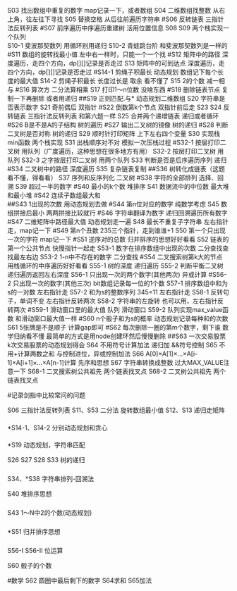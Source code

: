 S03 找出数组中重复的数字  map记录一下，或者数组
S04 二维数组找整数   从右上角，往左往下寻找
S05 替换空格   从后往前遍历字符串
#S06 反转链表    三指针法反转列表
#S07 前序遍历中序遍历重建树  活用位置信息
S08
S09  两个栈实现一个队列  
S10-1 斐波那契数列  用循环别用递归
S10-2 青蛙跳台阶  和斐波那契数列是一样的
#S11 数组的旋转找最小值   左中右一样时，只能一个一个找
#S12  矩阵中的路径  深度遍历，走四个方向，dp[][]记录是否走过
S13  矩阵中的可到达点   深度遍历，走四个方向，dp[][]记录是否走过
#S14-1  剪绳子积最长   动态规划 数组记下每个长度的最大值
S14-2  剪绳子积最长   长度过长是 取余  看不懂了
S15  2的个数  减一相与
#S16  算次方  二分法算相乘
S17  打印1～n位数 没啥东西
#S18  删除链表节点  复制一下再删除  或者用递归
##S19  正则匹配.与*   动态规划二维数组
S20  字符串是否表示数字
S21  奇前偶后 双指针
#S22  倒数第k个节点   双指针前后走
S23
S24  反转链表  三指针法反转列表 和第六题一样
S25  合并两个递增链表  递归或者循环
#S26  B是不是A的子结构  树的遍历
#S27 输出二叉树的镜像   树的递归
#S28  判断二叉树是否对称   树的递归
S29  顺时针打印矩阵   上下左右四个变量
S30  实现栈min函数   两个栈实现
S31  出栈顺序对不对   模拟一次压栈过程
#S32-1  按层打印二叉树   用队列（广度遍历，这种思想在很多地方有用）
S32-2  按层打印二叉树   用队列
S32-3  之字按层打印二叉树   用两个队列
S33  判断是否是后序遍历序列   递归
#S34  二叉树中的路径  深度遍历
S35  复杂链表复制
##S36  树转化成链表（这题看不懂，得看看）
S37  序列和反序列化 二叉树
#S38  字符的全部排列  选择、回溯
S39  超过一半的数字
#S40  最小的k个数 堆排序
S41  数据流中的中位数  最大堆和最小堆
#S42  连续子数组最大和  
##S43 1出现的次数    用动态规划去做
#S44 第n位对应的数字   纯数学考虑
S45  数组拼接后最小   两两拼接比较就行
#S46  字符串翻译为数字   递归回溯遍历所有数字
#S47  二维矩阵中路径最大值   动态规划走一遍
S48  最长不重复子字符串   左右指针走，map记一下
#S49  第n个丑数   235三个指针，走到谁谁+1
S50  第一个只出现一次的字符  map记一下
#S51  逆序对的总数  归并排序的思想好好看看
S52  链表的第一个公共节点   快慢指针一起走
S53-1  数字在排序数组中出现的次数   二分查找查找最左右边
S53-2  1-n中不存在的数字   二分查找
#S54   二叉搜索树第k大的节点    用栈循环的中序遍历好好看看
S55-1  树的深度  递归遍历
S55-2  判断平衡二叉树  递归遍历返回左右深度
S56-1  只出现一次的两个数字(其他两次)   异或计算
#S56-2  只出现一次的数字(其他三次)   bit数组记录每一位的1个数
S57-1   排序数组中和为s的一对数   左右指针走
S57-2   和为s的整数序列 345=11   左右指针走
S58-1   反转句子，单词不变   左右指针反转两次
S58-2   字符串的左旋转   也可以用，左右指针反转两次
#S59-1   滑动窗口里的最大值    队列 滑动窗口
S59-2   队列实现max_value函数  和滑动窗口最大值一样
#S60  n个骰子和为s的概率   动态规划记录每种和的次数
S61   5张牌是不是顺子  计算gap即可
#S62  每次删除一圈的第m个数字，剩下谁    数学归纳看不懂   最简单的方式是用node创建环然后慢慢删除
##S63  一次交易股票  k次交易股票的动态规划得会
S64   不用符号计算加法  递归加 &&符号控制
S65   不用+计算两数之和  与控制进位，异或控制加法
S66  A[0]×A[1]×…×A[i-1]×A[i+1]×…×A[n-1]计算  先序和思想
S67  字符串转换成整数  过大MAX_VALUE注意一下
S68-1  二叉搜索树公共祖先  两个链表找叉点
S68-2  二叉树公共祖先  两个链表找叉点



#记录剑指中比较常问的问题

S06 三指针法反转列表
S11、S53 二分法 旋转数组最小值
S12、S13 递归走矩阵

####
*S14-1、S14-2 分别动态规划和贪心

####
*S19 动态规划，字符串匹配

S26 S27 S28 S33 树的递归

###
S34、*S38 字符串排列-回溯法

S40 堆排序思想

###
S43 1～N中2的个数(动态规划)

###
*S51 归并排序思想

###
S56-I  S56-II  位运算

S60 骰子的个数 

#数学
S62  圆圈中最后剩下的数字 S64求和 S65加法

